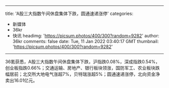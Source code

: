 
---
title: 'A股三大指数午间休盘集体下跌，圆通速递涨停'
categories: 
 - 新媒体
 - 36kr
 - 快讯
headimg: 'https://picsum.photos/400/300?random=9282'
author: 36kr
comments: false
date: Tue, 11 Jan 2022 03:40:17 GMT
thumbnail: 'https://picsum.photos/400/300?random=9282'
---

<div>   
36氪获悉，A股三大指数午间休盘集体下跌，沪指跌0.08%，深成指跌0.54%，创业板指跌0.66%；交通运输、房地产、银行板块领涨，国防军工、农业板块跌幅居前；北交所大地电气涨超7%，贝特瑞涨超5%；圆通速递涨停，北向资金净卖出16.01亿元。  
</div>
            